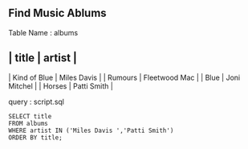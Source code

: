 ## Find Music Ablums

Table Name : albums

| title | artist |
---------------------
| Kind of Blue | Miles Davis |
| Rumours | Fleetwood Mac |
| Blue | Joni Mitchel |
| Horses | Patti Smith |

 query : script.sql
 ```sqlite3
 SELECT title 
 FROM albums
 WHERE artist IN ('Miles Davis ','Patti Smith')
 ORDER BY title;
 ```

